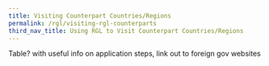 ```yaml
---
title: Visiting Counterpart Countries/Regions
permalink: /rgl/visiting-rgl-counterparts
third_nav_title: Using RGL to Visit Counterpart Countries/Regions
---
```


Table? with useful info on application steps, link out to foreign gov websites
